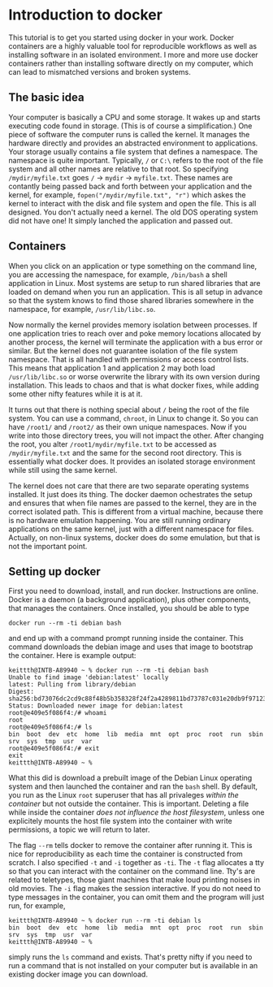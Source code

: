 # Introduction to docker

This tutorial is to get you started using docker in your work. Docker containers are a highly valuable tool for reproducible workflows as well as installing software in an isolated environment. I more and more use docker containers rather than installing software directly on my computer, which can lead to mismatched versions and broken systems.

## The basic idea

Your computer is basically a CPU and some storage. It wakes up and starts executing code found in storage. (This is of course a simplification.) One piece of software the computer runs is called the kernel. It manages the hardware directly and provides an abstracted environment to applications. Your storage usually contains a file system that defines a namespace. The namespace is quite important. Typically, `/` or `C:\` refers to the root of the file system and all other names are relative to that root. So specifying `/mydir/myfile.txt` goes `/` -> `mydir` -> `myfile.txt`. These names are contantly being passed back and forth between your application and the kernel, for example, `fopen("/mydir/myfile.txt", "r")` which askes the kernel to interact with the disk and file system and open the file. This is all designed. You don't actually need a kernel. The old DOS operating system did not have one! It simply lanched the application and passed out.

## Containers

When you click on an application or type something on the command line, you are accessing the namespace, for example, `/bin/bash` a shell application in Linux. Most systems are setup to run shared libraries that are loaded on demand when you run an application. This is all setup in advance so that the system knows to find those shared libraries somewhere in the namespace, for example, `/usr/lib/libc.so`.

Now normally the kernel provides memory isolation between processes. If one application tries to reach over and poke memory locations allocated by another process, the kernel will terminate the application with a bus error or similar. But the kernel does not guarantee isolation of the file system namespace. That is all handled with permissions or access control lists. This means that application 1 and application 2 may both load `/usr/lib/libc.so` or worse overwrite the library with its own version during installation. This leads to chaos and that is what docker fixes, while adding some other nifty features while it is at it.

It turns out that there is nothing special about `/` being the root of the file system. You can use a command, `chroot`, in Linux to change it. So you can have `/root1/` and `/root2/` as their own unique namespaces. Now if you write into those directory trees, you will not impact the other. After changing the root, you alter `/root1/mydir/myfile.txt` to be accessed as `/mydir/myfile.txt` and the same for the second root directory. This is essentially what docker does. It provides an isolated storage environment while still using the same kernel.

The kernel does not care that there are two separate operating systems installed. It just does its thing. The docker daemon ochestrates the setup and ensures that when file names are passed to the kernel, they are in the correct isolated path. This is different from a virtual machine, because there is no hardware emulation happening. You are still running ordinary applications on the same kernel, just with a different namespace for files. Actually, on non-linux systems, docker does do some emulation, but that is not the important point.

## Setting up docker

First you need to download, install, and run docker. Instructions are online. Docker is a daemon (a background application), plus other components, that manages the containers. Once installed, you should be able to type

```
docker run --rm -ti debian bash
```

and end up with a command prompt running inside the container. This command downloads the debian image and uses that image to bootstrap the container. Here is example output:

```
keittth@INTB-A89940 ~ % docker run --rm -ti debian bash
Unable to find image 'debian:latest' locally
latest: Pulling from library/debian
Digest: sha256:bd73076dc2cd9c88f48b5b358328f24f2a4289811bd73787c031e20db9f97123
Status: Downloaded newer image for debian:latest
root@e409e5f086f4:/# whoami
root
root@e409e5f086f4:/# ls
bin  boot  dev	etc  home  lib	media  mnt  opt  proc  root  run  sbin	srv  sys  tmp  usr  var
root@e409e5f086f4:/# exit
exit
keittth@INTB-A89940 ~ %
```

What this did is download a prebuilt image of the Debian Linux operating system and then launched the container and ran the `bash` shell. By default, you run as the Linux `root` superuser that has all privaleges _within the container_ but not outside the container. This is important. Deleting a file while inside the container _does not influence the host filesystem_, unless one explicitely mounts the host file system into the container with write permissions, a topic we will return to later.

The flag `--rm` tells docker to remove the container after running it. This is nice for reproducibility as each time the container is constructed from scratch. I also specified `-t` and `-i` together as `-ti`. The `-t` flag allocates a tty so that you can interact with the container on the command line. Tty's are related to teletypes, those giant machines that make loud printing noises in old movies. The `-i` flag makes the session interactive. If you do not need to type messages in the container, you can omit them and the program will just run, for example,
```
keittth@INTB-A89940 ~ % docker run --rm -ti debian ls  
bin  boot  dev	etc  home  lib	media  mnt  opt  proc  root  run  sbin	srv  sys  tmp  usr  var
keittth@INTB-A89940 ~ % 
```
simply runs the `ls` command and exists. That's pretty nifty if you need to run a command that is not installed on your computer but is available in an existing docker image you can download.
